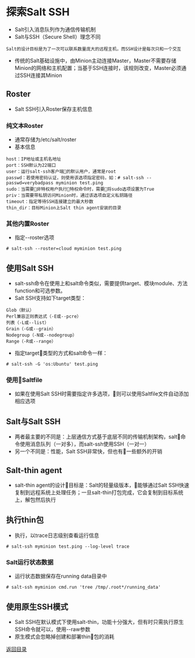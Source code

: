 # 探索Salt SSH
* Salt引入消息队列作为通信传输机制
* Salt与SSH（Secure Shell）理念不同
```
Salt的设计目标是为了一次可以联系数量庞大的远程主机，而SSH设计是每次只和一个交互
```
* 传统的Salt基础设施中，由Minion主动连接Master，Master不需要存储Minion的网络和主机配置；当基于SSH连接时，该规则改变，Master必须通过SSH连接其Minion

## Roster
* Salt SSH引入Roster保存主机信息

### 纯文本Roster
* 通常存储为/etc/salt/roster
* 基本信息
```
host：IP地址或主机名地址
port：SSH默认为22端口
user：运行salt-ssh客户端的默认用户，通常是root
passwd：若使用密码认证，则使用该选项指定密码，如：# salt-ssh --passwd=verybadpass myminion test.ping
sudo：当需要非特权用户执行特权命令时，需要将sudo选项设置为True
priv：当需要带私钥访问Minion时，通过该选项自定义私钥路径
timeout：指定等待SSH连接建立的最大秒数
thin_dir：目标Minion上Salt thin agent安装的目录
```

### 其他内置Roster
* 指定--roster选项
```
# salt-ssh --roster=cloud myminion test.ping
```

## 使用Salt SSH
* salt-ssh命令在使用上和salt命令类似，需要提供target、模块module、方法function和可选参数。
* Salt SSH支持如下target类型：
```
Glob（默认）
Perl兼容正则表达式（-E或--pcre）
列表（-L或--list）
Grain（-G或--grain）
Nodegroup（-N或--nodegroup）
Range（-R或--range）
```
* 指定target类型的方式和salt命令一样：
```
# salt-ssh -G 'os:Ubuntu' test.ping
```

### 使用Saltfile
* 如果在使用Salt SSH时需要指定许多选项，则可以使用Saltfile文件自动添加相应选项

## Salt与Salt SSH
* 两者最主要的不同是：上层通信方式基于底层不同的传输机制架构，salt命令使用消息队列（一对多），而salt-ssh使用SSH（一对一）
* 另一个不同是：性能，Salt SSH非常快，但也有一些额外的开销

## Salt-thin agent
* salt-thin agent的设计目标是：Salt的轻量级版本，能够通过Salt SSH快速复制到远程系统上处理任务；一旦salt-thin打包完成，它会复制到目标系统上，解包然后执行

## 执行thin包
* 执行，以trace日志级别查看运行信息
```
# salt-ssh myminion test.ping --log-level trace
```

### Salt运行状态数据
* 运行状态数据保存在running data目录中
```
# salt-ssh myminion cmd.run 'tree /tmp/.root*/running_data'
```

## 使用原生SSH模式
* Salt SSH在默认模式下使用salt-thin，功能十分强大，但有时只需执行原生SSH命令就可以，使用--raw参数
* 原生模式会忽略掉创建和部署thin包的消耗

[返回目录](../CONTENTS.md)